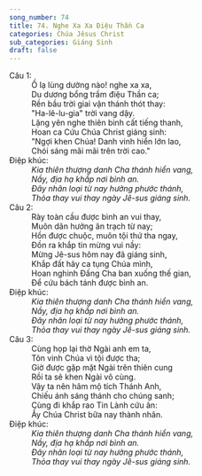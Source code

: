 ```yaml
---
song_number: 74
title: 74. Nghe Xa Xa Điệu Thần Ca
categories: Chúa Jêsus Christ
sub_categories: Giáng Sinh
draft: false
---
```

<dl><dt>Câu 1:</dt><dd data-verse="1"> Ồ lạ lùng dường nào! nghe xa xa, <br/>Du dương bổng trầm điệu Thần ca; <br/>Rền bầu trời giai vận thánh thót thay: <br/>"Ha-lê-lu-gia" trời vang dậy. <br/>Lặng yên nghe thiên binh cất tiếng thanh, <br/>Hoan ca Cứu Chúa Christ giáng sinh: <br/>"Ngợi khen Chúa! Danh vinh hiển lớn lao, <br/>Chói sáng mãi mãi trên trời cao." </dd><dt>Điệp khúc:</dt><dd data-chorus="1"><em>Kia thiên thượng danh Cha thánh hiển vang, <br/>Nầy, địa hạ khắp nơi bình an. <br/>Đây nhân loại từ nay hưởng phước thánh, <br/>Thỏa thay vui thay ngày Jê-sus giáng sinh. </em></dd><dt>Câu 2:</dt><dd data-verse="2">Rày toàn cầu được bình an vui thay, <br/>Muôn dân hưởng ân trạch từ nay; <br/>Hồn được chuộc, muôn tội thứ tha ngay, <br/>Đồn ra khắp tin mừng vui nầy: <br/>Mừng Jê-sus hôm nay đã giáng sinh, <br/>Khắp đất hãy ca tụng Chúa mình, <br/>Hoan nghinh Đấng Cha ban xuống thế gian, <br/>Để cứu bách tánh được bình an. </dd><dt>Điệp khúc:</dt><dd data-chorus="1"><em>Kia thiên thượng danh Cha thánh hiển vang, <br/>Nầy, địa hạ khắp nơi bình an. <br/>Đây nhân loại từ nay hưởng phước thánh, <br/>Thỏa thay vui thay ngày Jê-sus giáng sinh. </em></dd><dt>Câu 3:</dt><dd data-verse="3">Cùng họp lại thờ Ngài anh em ta, <br/>Tôn vinh Chúa vì tội được tha; <br/>Giờ được gặp mặt Ngài trên thiên cung <br/>Rồi ta sẽ khen Ngài vô cùng. <br/>Vậy ta nên hâm mộ tích Thánh Anh, <br/>Chiếu ánh sáng thánh cho chúng sanh; <br/>Cùng đi khắp rao Tin Lành cứu ân: <br/>Ấy Chúa Christ bữa nay thành nhân. </dd><dt>Điệp khúc:</dt><dd data-chorus="1"><em>Kia thiên thượng danh Cha thánh hiển vang, <br/>Nầy, địa hạ khắp nơi bình an. <br/>Đây nhân loại từ nay hưởng phước thánh, <br/>Thỏa thay vui thay ngày Jê-sus giáng sinh. </em></dd></dl>